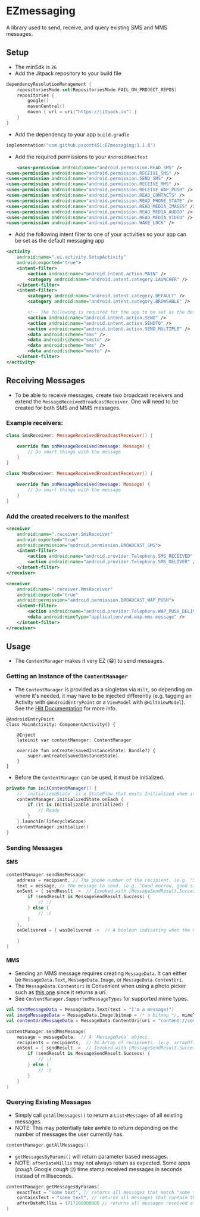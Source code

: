 # EZmessaging

A library used to send, receive, and query existing SMS and MMS messages.

## Setup
- The minSdk is `26`
- Add the Jitpack repository to your build file
```kotlin
dependencyResolutionManagement {
    repositoriesMode.set(RepositoriesMode.FAIL_ON_PROJECT_REPOS)
    repositories {
        google()
        mavenCentral()
        maven { url = uri("https://jitpack.io") }
    }
}
```
- Add the dependency to your app `build.gradle`
```kotlin
implementation("com.github.pscott451:EZmessaging:1.1.0")
```
- Add the required permissions to your `AndroidManifest`
```xml
    <uses-permission android:name="android.permission.READ_SMS" />
<uses-permission android:name="android.permission.RECEIVE_SMS" />
<uses-permission android:name="android.permission.SEND_SMS" />
<uses-permission android:name="android.permission.RECEIVE_MMS" />
<uses-permission android:name="android.permission.RECEIVE_WAP_PUSH" />
<uses-permission android:name="android.permission.READ_CONTACTS" />
<uses-permission android:name="android.permission.READ_PHONE_STATE" />
<uses-permission android:name="android.permission.READ_MEDIA_IMAGES" />
<uses-permission android:name="android.permission.READ_MEDIA_AUDIO" />
<uses-permission android:name="android.permission.READ_MEDIA_VIDEO" />
<uses-permission android:name="android.permission.WAKE_LOCK" />
```
- Add the following intent filter to one of your activities so your app can be set as the default messaging app
```xml
<activity
    android:name=".ui.activity.SetupActivity"
    android:exported="true">
    <intent-filter>
        <action android:name="android.intent.action.MAIN" />
        <category android:name="android.intent.category.LAUNCHER" />
    </intent-filter>
    <intent-filter>
        <category android:name="android.intent.category.DEFAULT" />
        <category android:name="android.intent.category.BROWSABLE" />

        <!-- The following is required for the app to be set as the default messaging app -->
        <action android:name="android.intent.action.SEND" />
        <action android:name="android.intent.action.SENDTO" />
        <action android:name="android.intent.action.SEND_MULTIPLE" />
        <data android:scheme="sms" />
        <data android:scheme="smsto" />
        <data android:scheme="mms" />
        <data android:scheme="mmsto" />
    </intent-filter>
</activity>
```

## Receiving Messages
- To be able to receive messages, create two broadcast receivers and extend the `MessageReceivedBroadcastReceiver`. One will need to be created for both SMS and MMS messages.

### Example receivers:
```kotlin
class SmsReceiver: MessageReceivedBroadcastReceiver() {

    override fun onMessageReceived(message: Message) {
        // Do smart things with the message
    }
}
```
```kotlin
class MmsReceiver: MessageReceivedBroadcastReceiver() {

    override fun onMessageReceived(message: Message) {
        // Do smart things with the message
    }
}
```
### Add the created receivers to the manifest
```xml
<receiver
    android:name=".receiver.SmsReceiver"
    android:exported="true"
    android:permission="android.permission.BROADCAST_SMS">
    <intent-filter>
        <action android:name="android.provider.Telephony.SMS_RECEIVED" />
        <action android:name="android.provider.Telephony.SMS_DELIVER" />
    </intent-filter>
</receiver>

<receiver
    android:name=".receiver.MmsReceiver"
    android:exported="true"
    android:permission="android.permission.BROADCAST_WAP_PUSH">
    <intent-filter>
        <action android:name="android.provider.Telephony.WAP_PUSH_DELIVER" />
        <data android:mimeType="application/vnd.wap.mms-message" />
    </intent-filter>
</receiver>
```

## Usage
- The `ContentManager` makes it very EZ (😁) to send messages.
### Getting an Instance of the `ContentManager`
- The `ContentManager` is provided as a singleton via `Hilt`, so depending on where it's needed, it may have to be injected differently (e.g. tagging an Activity with `@AndroidEntryPoint` or a `ViewModel` with `@HiltViewModel`). See the [Hilt Documentation](https://developer.android.com/training/dependency-injection/hilt-android) for more info.
```
@AndroidEntryPoint
class MainActivity: ComponentActivity() {

    @Inject
    lateinit var contentManager: ContentManager

    override fun onCreate(savedInstanceState: Bundle?) {
        super.onCreate(savedInstanceState)
    }
}
```

- Before the `ContentManager` can be used, it must be initialized.
```kotlin
private fun initContentManager() {
    // `initializedState` is a StateFlow that emits Initialized when it's ready to use
    contentManager.initializedState.onEach {
        if (it is Initializable.Initialized) {
            // Ready
        }
    }.launchIn(lifecycleScope)
    contentManager.initialize()
}
```

### Sending Messages
#### SMS
```kotlin
contentManager.sendSmsMessage(
    address = recipient, // The phone number of the recipient. (e.g. "5553231122")
    text = message, // The message to send. (e.g. "Good morrow, good sir!")
    onSent = { sendResult ->  // Invoked with [MessageSendResult.Success] if the message was successfully sent.
        if (sendResult is MessageSendResult.Success) {
            // :)
        } else {
            // :(
        }
    },
    onDelivered = { wasDelivered ->  // A boolean indicating when the message was delivered to the recipient.  Depending on the carrier and device, this may not always be available.
                
    }
)
```

#### MMS
- Sending an MMS message requires creating `MessageData`. It can either be `MessageData.Text`, `MessageData.Image`, or `MessageData.ContentUri`.
- The `MessageData.ContentUri` is Convenient when using a photo picker such as [this one](https://developer.android.com/training/data-storage/shared/photopicker) since it returns a uri.
- See `ContentManager.SupportedMessageTypes` for supported mime types.
```kotlin
val textMessageData = MessageData.Text(text = "I'm a message!")
val imageMessageData = MessageData.Image(bitmap = /* a bitmap */, mimeType = "image/jpeg")
val contentUriMessageData = MessageData.ContentUri(uri = "content://com.android.providers.downloads.documents/document/20")
```

```kotlin
contentManager.sendMmsMessage(
    message = messageData,  // A `MessageData` object. 
    recipients = recipients,  // An Array of recipients. (e.g. arrayOf("5553231122", "5553335555"))
    onSent = { sendResult ->  // Invoked with [MessageSendResult.Success] if the message was successfully sent.
        if (sendResult is MessageSendResult.Success) {
            // :)
        } else {
            // :(
        }
    }
)
```

### Querying Existing Messages
- Simply call `getAllMessages()` to return a `List<Message>` of all existing messages.
- NOTE: This may potentially take awhile to return depending on the number of messages the user currently has.
```kotlin
contentManager.getAllMessages()
```
- `getMessagesByParams()` will return parameter based messages.
- NOTE: `afterDateMillis` may not always return as expected. Some apps (*cough* Google *cough* 🙄) time stamp received messages in seconds instead of milliseconds.
```kotlin
contentManager.getMessagesByParams(
    exactText = "some text", // returns all messages that match "some text".
    containsText = "some text", // returns all messages that contain the substring "some text".
    afterDateMillis = 1717200000000 // returns all messages received after Jun 1, 2024.
)
```
